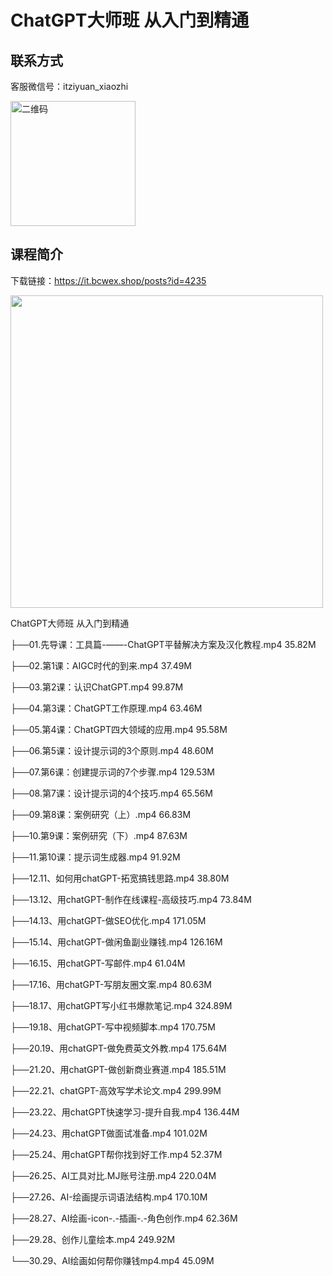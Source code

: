 # ChatGPT大师班 从入门到精通

## 联系方式

客服微信号：itziyuan_xiaozhi

<img src="https://ziyuanyun.oss-cn-guangzhou.aliyuncs.com/common/20240614073449/666b82192834a.jpg" width="200" height="200" alt="二维码">

## 课程简介

下载链接：https://it.bcwex.shop/posts?id=4235

<img src="https://ziyuanyun.oss-cn-guangzhou.aliyuncs.com/yun/20240706073304/668882b0a417b.jpg" width="500" alt="">

  

 ChatGPT大师班 从入门到精通

 ├──01.先导课：工具篇-——-ChatGPT平替解决方案及汉化教程.mp4 35.82M

 ├──02.第1课：AIGC时代的到来.mp4 37.49M

 ├──03.第2课：认识ChatGPT.mp4 99.87M

 ├──04.第3课：ChatGPT工作原理.mp4 63.46M

 ├──05.第4课：ChatGPT四大领域的应用.mp4 95.58M

 ├──06.第5课：设计提示词的3个原则.mp4 48.60M

 ├──07.第6课：创建提示词的7个步骤.mp4 129.53M

 ├──08.第7课：设计提示词的4个技巧.mp4 65.56M

 ├──09.第8课：案例研究（上）.mp4 66.83M

 ├──10.第9课：案例研究（下）.mp4 87.63M

 ├──11.第10课：提示词生成器.mp4 91.92M

 ├──12.11、如何用chatGPT-拓宽搞钱思路.mp4 38.80M

 ├──13.12、用chatGPT-制作在线课程-高级技巧.mp4 73.84M

 ├──14.13、用chatGPT-做SEO优化.mp4 171.05M

 ├──15.14、用chatGPT-做闲鱼副业赚钱.mp4 126.16M

 ├──16.15、用chatGPT-写邮件.mp4 61.04M

 ├──17.16、用chatGPT-写朋友圈文案.mp4 80.63M

 ├──18.17、用chatGPT写小红书爆款笔记.mp4 324.89M

 ├──19.18、用chatGPT-写中视频脚本.mp4 170.75M

 ├──20.19、用chatGPT-做免费英文外教.mp4 175.64M

 ├──21.20、用chatGPT-做创新商业赛道.mp4 185.51M

 ├──22.21、chatGPT-高效写学术论文.mp4 299.99M

 ├──23.22、用chatGPT快速学习-提升自我.mp4 136.44M

 ├──24.23、用chatGPT做面试准备.mp4 101.02M

 ├──25.24、用chatGPT帮你找到好工作.mp4 52.37M

 ├──26.25、AI工具对比.MJ账号注册.mp4 220.04M

 ├──27.26、AI-绘画提示词语法结构.mp4 170.10M

 ├──28.27、AI绘画-icon-.-插画-.-角色创作.mp4 62.36M

 ├──29.28、创作儿童绘本.mp4 249.92M

 └──30.29、AI绘画如何帮你赚钱mp4.mp4 45.09M

  